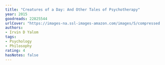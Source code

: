 ```yaml
---
title: "Creatures of a Day: And Other Tales of Psychotherapy"
year: 2015
goodreads: 22825544
urlCover: "https://images-na.ssl-images-amazon.com/images/S/compressed.photo.goodreads.com/books/1411605134i/22825544.jpg"
authors:
- Irvin D Yalom
tags:
- Psychology
- Philosophy
rating: 4
hasNotes: false
---
```

